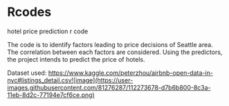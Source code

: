 # Rcodes
hotel price prediction r code

The code is to identify factors leading to price decisions of Seattle area. The correlation between each factors are considered. Using the predictors, the project intends to predict the price of hotels. 

Dataset used: https://www.kaggle.com/peterzhou/airbnb-open-data-in-nyc#listings_detail.csv![image](https://user-images.githubusercontent.com/81276287/112273678-d7b6b800-8c3a-11eb-8d2c-77194e7cf6ce.png)
